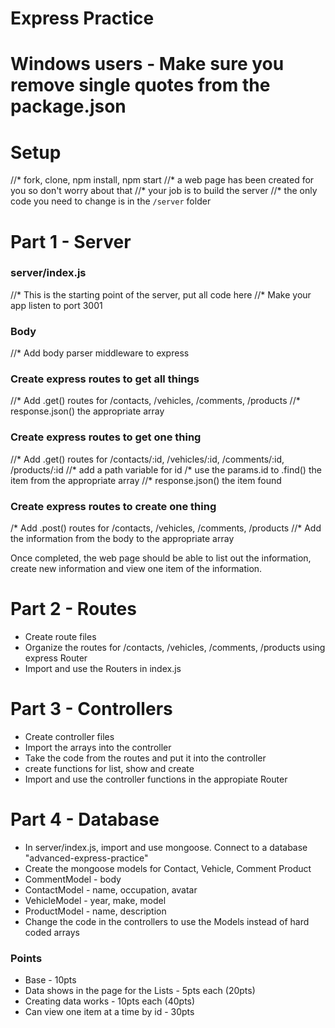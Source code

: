 # Express Practice

# Windows users - Make sure you remove single quotes from the package.json
# Setup
//* fork, clone, npm install, npm start
//* a web page has been created for you so don't worry about that
//* your job is to build the server 
//* the only code you need to change is in the `/server` folder



# Part 1 - Server

### server/index.js
//* This is the starting point of the server, put all code here
//* Make your app listen to port 3001

### Body
//* Add body parser middleware to express

### Create express routes to get all things
//* Add .get() routes for /contacts, /vehicles, /comments, /products
//* response.json() the appropriate array

### Create express routes to get one thing
//* Add .get() routes for /contacts/:id, /vehicles/:id, /comments/:id, /products/:id
//* add a path variable for id
/* use the params.id to .find() the item from the appropriate array
//* response.json() the item found

### Create express routes to create one thing
/* Add .post() routes for /contacts, /vehicles, /comments, /products
//* Add the information from the body to the appropriate array

Once completed, the web page should be able to list out the information, create new information and view one item of the information.


# Part 2 - Routes
* Create route files
* Organize the routes for /contacts, /vehicles, /comments, /products using express Router
* Import and use the Routers in index.js

# Part 3 - Controllers
* Create controller files 
* Import the arrays into the controller
* Take the code from the routes and put it into the controller
* create functions for list, show and create
* Import and use the controller functions in the appropiate Router

# Part 4 - Database
* In server/index.js, import and use mongoose. Connect to a database "advanced-express-practice" 
* Create the mongoose models for Contact, Vehicle, Comment Product
* CommentModel - body
* ContactModel - name, occupation, avatar
* VehicleModel - year, make, model
* ProductModel - name, description
* Change the code in the controllers to use the Models instead of hard coded arrays

### Points
* Base - 10pts
* Data shows in the page for the Lists - 5pts each (20pts)
* Creating data works - 10pts each (40pts)
* Can view one item at a time by id - 30pts
